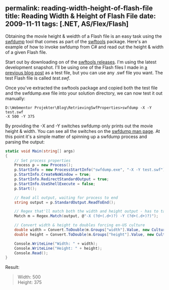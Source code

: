 permalink: reading-width-height-of-flash-file
title: Reading Width & Height of Flash File
date: 2009-11-11
tags: [.NET, AS/Flex/Flash]
---
Obtaining the movie height & weidth of a Flash file is an easy task using the [swfdump](http://www.swftools.org/swfdump.html) tool that comes as part of the [swftools](http://www.swftools.org/) package. Here's an example of how to invoke swfdump from C# and read out the height & width of a given Flash file.

<!-- more -->

Start out by downloading on of the [swftools releases](http://www.swftools.org/download.html). I'm using the latest development snapshot. I'll be using one of the Flash files I made in [a previous blog post](http://www.improve.dk/blog/2008/06/11/as3-numbers-get-real) as a test file, but you can use any .swf file you want. The test Flash file is called *test.swf*.

Once you've extracted the swftools package and copied both the test file and the swfdump.exe file into your solution directory, we can now test it out manually:

```
D:\Webmentor Projekter\Blog\RetrievingSwfProperties>swfdump -X -Y test.swf
-X 500 -Y 375
```

By providing the -X and -Y switches swfdump only prints out the movie height & width. You can see all the switches on the [swfdump man page](http://www.swftools.org/swfdump.html). At this point it's a simple matter of spinning up a swfdump process and parsing the output:

```csharp
static void Main(string[] args)
{
    // Set process properties
    Process p = new Process();
    p.StartInfo = new ProcessStartInfo("swfdump.exe", "-X -Y test.swf");
    p.StartInfo.CreateNoWindow = true;
    p.StartInfo.RedirectStandardOutput = true;
    p.StartInfo.UseShellExecute = false;
    p.Start();

    // Read all output, waiting for process to end
    string output = p.StandardOutput.ReadToEnd();

    // Regex that'll match both the width and height output - has to take care of potential decimals
    Match m = Regex.Match(output, @"-X (?d+(.d+)?) -Y (?d+(.d+)?)");

    // Convert width & height to doubles forcing en-US culture
    double width = Convert.ToDouble(m.Groups["width"].Value, new CultureInfo("en-US"));
    double height = Convert.ToDouble(m.Groups["height"].Value, new CultureInfo("en-US"));

    Console.WriteLine("Width: " + width);
    Console.WriteLine("Height: " + height);
    Console.Read();
}
```

Result:

> Width: 500  
> Height: 375
